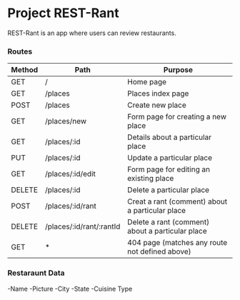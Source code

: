 # Project REST-Rant

REST-Rant is an app where users can review restaurants.

### Routes

| Method | Path | Purpose |
| ------ | ---- | ------- |
| GET | / | Home page|
| GET | /places | Places index page |
| POST | /places | Create new place |
| GET | /places/new | Form page for creating a new place |
| GET | /places/:id | Details about a particular place |
| PUT | /places/:id | Update a particular place |
| GET | /places/:id/edit | Form page for editing an existing place |
| DELETE | /places/:id | Delete a particular place |
| POST | /places/:id/rant | Creat a rant (comment) about a particular place |
| DELETE | /places/:id/rant/:rantId | Delete a rant (comment) about a particular place |
| GET | * | 404 page (matches any route not defined above) |


### Restaraunt Data

-Name
-Picture
-City
-State
-Cuisine Type